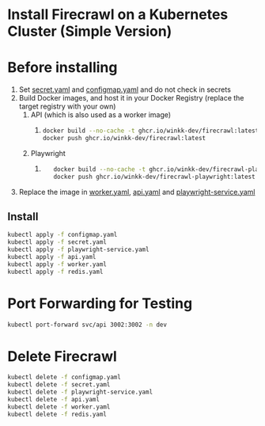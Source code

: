 # Install Firecrawl on a Kubernetes Cluster (Simple Version)
# Before installing
1. Set [secret.yaml](secret.yaml) and [configmap.yaml](configmap.yaml) and do not check in secrets
2. Build Docker images, and host it in your Docker Registry (replace the target registry with your own)
   1. API (which is also used as a worker image)
      1. ```bash
         docker build --no-cache -t ghcr.io/winkk-dev/firecrawl:latest ../../../apps/api
         docker push ghcr.io/winkk-dev/firecrawl:latest
         ```
   2. Playwright 
      1. ```bash
            docker build --no-cache -t ghcr.io/winkk-dev/firecrawl-playwright:latest ../../../apps/playwright-service
            docker push ghcr.io/winkk-dev/firecrawl-playwright:latest
         ```
3. Replace the image in [worker.yaml](worker.yaml), [api.yaml](api.yaml) and [playwright-service.yaml](playwright-service.yaml)

## Install
```bash
kubectl apply -f configmap.yaml
kubectl apply -f secret.yaml
kubectl apply -f playwright-service.yaml
kubectl apply -f api.yaml
kubectl apply -f worker.yaml
kubectl apply -f redis.yaml
```


# Port Forwarding for Testing
```bash
kubectl port-forward svc/api 3002:3002 -n dev
```

# Delete Firecrawl
```bash
kubectl delete -f configmap.yaml
kubectl delete -f secret.yaml
kubectl delete -f playwright-service.yaml
kubectl delete -f api.yaml
kubectl delete -f worker.yaml
kubectl delete -f redis.yaml
```